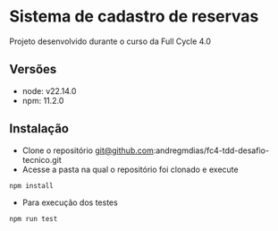 # Sistema de cadastro de reservas
Projeto desenvolvido durante o curso da Full Cycle 4.0

## Versões
* node: v22.14.0
* npm: 11.2.0

## Instalação
* Clone o repositório git@github.com:andregmdias/fc4-tdd-desafio-tecnico.git
* Acesse a pasta na qual o repositório foi clonado e execute
```bash
npm install
```
* Para execução dos testes
```bash
npm run test
```

